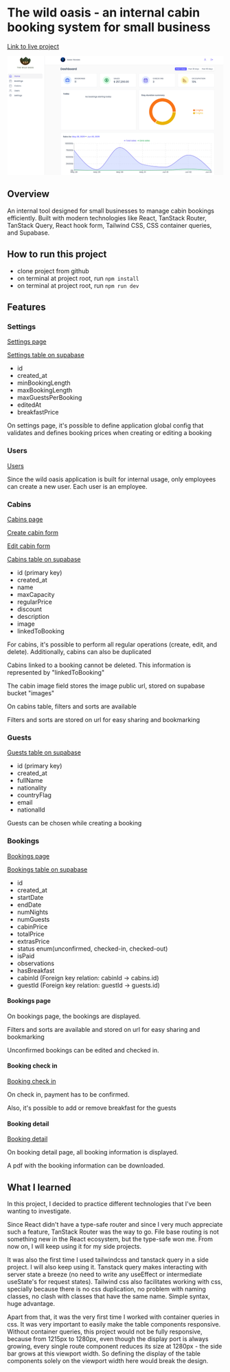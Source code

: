 # The wild oasis - an internal cabin booking system for small business

[Link to live project](https://the-wild-oasis-isaac.netlify.app)

![Dashboard](./readme-images/dashboard.png)

## Overview

An internal tool designed for small businesses to manage cabin bookings efficiently. Built with modern technologies like React, TanStack Router, TanStack Query, React hook form, Tailwind CSS, CSS container queries, and Supabase.

## How to run this project

- clone project from github
- on terminal at project root, run `npm install`
- on terminal at project root, run `npm run dev`

## Features

### Settings

[Settings page](./readme-images/settings.png)

[Settings table on supabase](./readme-images/settings-supabase.png)

- id
- created_at
- minBookingLength
- maxBookingLength
- maxGuestsPerBooking
- editedAt
- breakfastPrice

On settings page, it's possible to define application global config that validates and defines booking prices when creating or editing a booking

### Users

[Users](./readme-images/users.png)

Since the wild oasis application is built for internal usage, only employees can create a new user. Each user is an employee.

### Cabins

[Cabins page](./readme-images/cabins.png)

[Create cabin form](./readme-images/create-cabin-form.png)

[Edit cabin form](./readme-images/edit-cabin-form.png)

[Cabins table on supabase](./readme-images/cabins-supabase.png)

- id (primary key)
- created_at
- name
- maxCapacity
- regularPrice
- discount
- description
- image
- linkedToBooking

For cabins, it's possible to perform all regular operations (create, edit, and delete). Additionally, cabins can also be duplicated

Cabins linked to a booking cannot be deleted. This information is represented by "linkedToBooking"

The cabin image field stores the image public url, stored on supabase bucket "images"

On cabins table, filters and sorts are available

Filters and sorts are stored on url for easy sharing and bookmarking

### Guests

[Guests table on supabase](./readme-images/guests-supabase.png)

- id (primary key)
- created_at
- fullName
- nationality
- countryFlag
- email
- nationalId

Guests can be chosen while creating a booking

### Bookings

[Bookings page](./readme-images/bookings.png)

[Bookings table on supabase](./readme-images/bookings-supabase.png)

- id
- created_at
- startDate
- endDate
- numNights
- numGuests
- cabinPrice
- totalPrice
- extrasPrice
- status enum(unconfirmed, checked-in, checked-out)
- isPaid
- observations
- hasBreakfast
- cabinId (Foreign key relation: cabinId → cabins.id)
- guestId (Foreign key relation: guestId → guests.id)

#### Bookings page

On bookings page, the bookings are displayed.

Filters and sorts are available and stored on url for easy sharing and bookmarking

Unconfirmed bookings can be edited and checked in.

#### Booking check in

[Booking check in](./readme-images//booking-check-in.png)

On check in, payment has to be confirmed.

Also, it's possible to add or remove breakfast for the guests

#### Booking detail

[Booking detail](./readme-images/booking-detail.png)

On booking detail page, all booking information is displayed.

A pdf with the booking information can be downloaded.

## What I learned

In this project, I decided to practice different technologies that I've been wanting to investigate.

Since React didn't have a type-safe router and since I very much appreciate such a feature, TanStack Router was the way to go. File base routing is not something new in the React ecosystem, but the type-safe won me. From now on, I will keep using it for my side projects.

It was also the first time I used tailwindcss and tanstack query in a side project. I will also keep using it. Tanstack query makes interacting with server state a breeze (no need to write any useEffect or intermediate useState's for request states). Tailwind css also facilitates working with css, specially because there is no css duplication, no problem with naming classes, no clash with classes that have the same name. Simple syntax, huge advantage.

Apart from that, it was the very first time I worked with container queries in css. It was very important to easily make the table components responsive. Without container queries, this project would not be fully responsive, because from 1215px to 1280px, even though the display port is always growing, every single route component reduces its size at 1280px - the side bar grows at this viewport width. So defining the display of the table components solely on the viewport width here would break the design.
